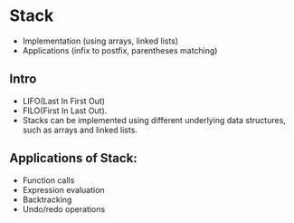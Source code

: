 # Stack
- Implementation (using arrays, linked lists)
- Applications (infix to postfix, parentheses matching)

## Intro
- LIFO(Last In First Out)
- FILO(First In Last Out).
- Stacks can be implemented using different underlying data structures, such as arrays and linked lists.

## Applications of Stack:
- Function calls
- Expression evaluation
- Backtracking
- Undo/redo operations
